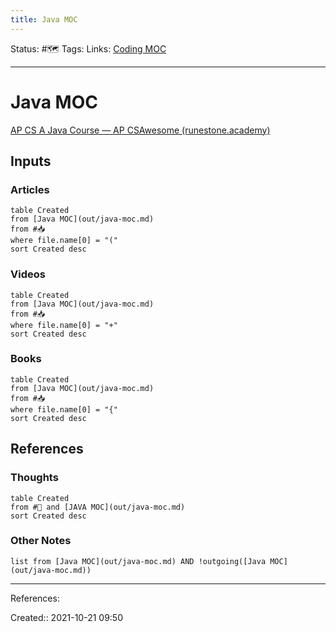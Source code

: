 ```yaml
---
title: Java MOC
---
```

Status: #🗺️ 
Tags: 
Links: [Coding MOC](out/coding-moc.md)
___
# Java MOC
[AP CS A Java Course — AP CSAwesome (runestone.academy)](https://csawesome.runestone.academy/runestone/books/published/csawesome/index.html#)

## Inputs
### Articles
```dataview
table Created
from [Java MOC](out/java-moc.md)
from #📥 
where file.name[0] = "("
sort Created desc
```
### Videos
```dataview
table Created
from [Java MOC](out/java-moc.md)
from #📥
where file.name[0] = "+"
sort Created desc
```
### Books
```dataview
table Created
from [Java MOC](out/java-moc.md)
from #📥
where file.name[0] = "{"
sort Created desc
```
## References
### Thoughts
```dataview
table Created
from #💭 and [JAVA MOC](out/java-moc.md)
sort Created desc
```

### Other Notes
```dataview
list from [Java MOC](out/java-moc.md) AND !outgoing([Java MOC](out/java-moc.md))
```
___
References:

Created:: 2021-10-21 09:50
